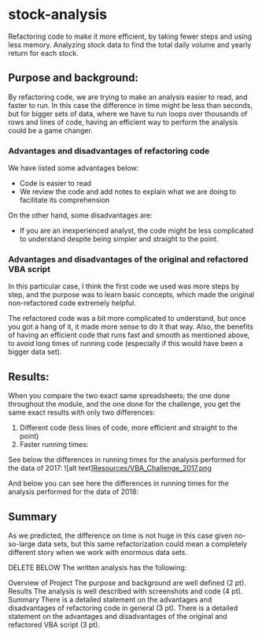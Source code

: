 # stock-analysis
Refactoring code to make it more efficient, by taking fewer steps and using less memory. Analyzing stock data to find the total daily volume and yearly return for each stock.

## Purpose and background:
By refactoring code, we are trying to make an analysis easier to read, and faster to run. 
In this case the difference in time might be less than seconds, but for bigger sets of data, where we have tu run loops over thousands of rows and lines of code, having an efficient way to perform the analysis could be a game changer.

### Advantages and disadvantages of refactoring code
We have listed some advantages below:
- Code is easier to read
- We review the code and add notes to explain what we are doing to facilitate its comprehension

On the other hand, some disadvantages are:
- If you are an inexperienced analyst, the code might be less complicated to understand despite being simpler and straight to the point.

### Advantages and disadvantages of the original and refactored VBA script
In this particular case, I think the first code we used was more steps by step, and the purpose was to learn basic concepts, which made the original non-refactored code extremely helpful.

The refactored code was a bit more complicated to understand, but once you got a hang of it, it made more sense to do it that way. Also, the benefits of having an efficient code that runs fast and smooth as mentioned above, to avoid long times of running code (especially if this would have been a bigger data set).

## Results:
When you compare the two exact same spreadsheets; the one done throughout the module, and the one done for the challenge, you get the same exact results with only two differences:
1. Different code (less lines of code, more efficient and straight to the point)
2. Faster running times:

See below the differences in running times for the analysis performed for the data of 2017:
![alt text][Resources/VBA_Challenge_2017.png](https://github.com/sofiwolfes/stock-analysis/blob/0aeb21f8940084e70ba406fbfd0335b59d8de854/Resources/VBA_Challenge_2017.png)

And below you can see here the differences in running times for the analysis performed for the data of 2018:



## Summary
As we predicted, the difference on time is not huge in this case given no-so-large data sets, but this same refactorization could mean a completely different story when we work with enormous data sets.






DELETE BELOW
The written analysis has the following:

Overview of Project
The purpose and background are well defined (2 pt).
Results
The analysis is well described with screenshots and code (4 pt).
Summary
There is a detailed statement on the advantages and disadvantages of refactoring code in general (3 pt).
There is a detailed statement on the advantages and disadvantages of the original and refactored VBA script (3 pt).
